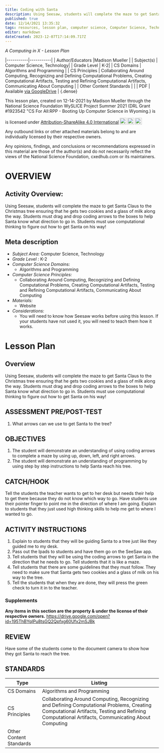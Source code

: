 ```yaml
---
title: Coding with Santa
description: Using Seesaw, students will complete the maze to get Santa Claus to the Christmas tree ensuring that he gets two cookies and a glass of milk along the way. Students must drag and drop coding arrows to the boxes to help Santa know what direction to go in. Students must use computational thinking to figure out how to get Santa on his way!
published: true
date: 12/14/2021 13:35:32
tags: resources, lesson plan, computer science, Computer Science, Technology 
editor: markdown
dateCreated: 2023-12-07T17:14:09.717Z
---
```

*A Computing in X - Lesson Plan*

|-----------|-----------|
| Author/Educators |Madison Mueller |
| Subject(s) | Computer Science, Technology|
| Grade Level | K-2|
| CS Domains | Algorithms and Programming |
| CS Principles | Collaborating Around Computing, Recognizing and Defining Computational Problems, Creating Computational Artifacts, Testing and Refining Computational Artifacts, Communicating About Computing |
| Other Content Standards |  | 
| PDF | Available [via GoogleDrive](https://drive.google.com/open?id=1dAZZSx9OH3b-bJhIy4-ToBPzsA7jFTkg) |
{.dense}






This lesson plan, created on 12-14-2021 by Madison Mueller through the National Science Foundation WySLICE Project Summer 2021 (DRL Grant #1923542 "CS For All:RPP - Booting Up Computer Science in Wyoming.) is  <p xmlns:cc="http://creativecommons.org/ns#" >  is licensed under <a href="http://creativecommons.org/licenses/by-sa/4.0/?ref=chooser-v1" target="_blank" rel="license noopener noreferrer" style="display:inline-block;">Attribution-ShareAlike 4.0 International<img style="height:22px!important;margin-left:3px;vertical-align:text-bottom;" src="https://mirrors.creativecommons.org/presskit/icons/cc.svg?ref=chooser-v1"><img style="height:22px!important;margin-left:3px;vertical-align:text-bottom;" src="https://mirrors.creativecommons.org/presskit/icons/by.svg?ref=chooser-v1"><img style="height:22px!important;margin-left:3px;vertical-align:text-bottom;" src="https://mirrors.creativecommons.org/presskit/icons/sa.svg?ref=chooser-v1"></a></p>


Any outbound links or other attached materials belong to and are individually licensed by their respective owners. 


Any opinions, findings, and conclusions or recommendations expressed in this material are those of the author(s) and do not necessarily reflect the views of the National Science Foundation, cxedhub.com or its maintainers.


# OVERVIEW
## Activity Overview:  
Using Seesaw, students will complete the maze to get Santa Claus to the Christmas tree ensuring that he gets two cookies and a glass of milk along the way. Students must drag and drop coding arrows to the boxes to help Santa know what direction to go in. Students must use computational thinking to figure out how to get Santa on his way!
## Meta description
+ *Subject Area:* Computer Science, Technology 
+ *Grade Level :* K-2 
+ *Computer Science Domains:*
   + Algorithms and Programming
+ *Computer Science Principles:*
   + Collaborating Around Computing, Recognizing and Defining Computational Problems, Creating Computational Artifacts, Testing and Refining Computational Artifacts, Communicating About Computing
+ *Materials:* 
   + Website
+ *Considerations:*
   + You will need to know how Seesaw works before using this lesson. If your students have not used it, you will need to teach them how it works.


# Lesson Plan
## Overview
Using Seesaw, students will complete the maze to get Santa Claus to the Christmas tree ensuring that he gets two cookies and a glass of milk along the way. Students must drag and drop coding arrows to the boxes to help Santa know what direction to go in. Students must use computational thinking to figure out how to get Santa on his way!
## ASSESSMENT PRE/POST-TEST
1. What arrows can we use to get Santa to the tree?
## OBJECTIVES
1. The student will demonstrate an understanding of using coding arrows to complete a maze by using up, down, left, and right arrows.
2. The student will demonstrate an understanding of programming by using step by step instructions to help Santa reach his tree.


## CATCH/HOOK
Tell the students the teacher wants to get to her desk but needs their help to get there because they do not know which way to go. Have students use their pointer finger to point me in the direction of where I am going. Explain to students that they just used high thinking skills to help me get to where I wanted to go.


## ACTIVITY INSTRUCTIONS
1. Explain to students that they will be guiding Santa to a tree just like they guided me to my desk. 
2. Pass out the Ipads to students and have them go on the SeeSaw app. 
3. Tell students that they will be using the coding arrows to get Santa in the direction that he needs to go. Tell students that it is like a maze. 
4. Tell students that there are some guidelines that they must follow. They need to make sure that Santa gets two cookies and a glass of milk on his way to the tree. 
5. Tell the students that when they are done, they will press the green check to turn it in to the teacher.


### Supplements
**Any items in this section are the property & under the license of their respective owners.**
https://drive.google.com/open?id=195ThBYqIPu8tsGQ2Qpfxg60Ufx2mSJBk




## REVIEW
Have some of the students come to the document camera to show how they got Santa to reach the tree.
## STANDARDS        
| Type | Listing | 
|-----------|-----------|
| CS Domains  | Algorithms and Programming|
| CS Principles   | Collaborating Around Computing, Recognizing and Defining Computational Problems, Creating Computational Artifacts, Testing and Refining Computational Artifacts, Communicating About Computing|
| Other Content Standards |   |